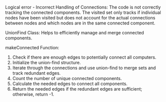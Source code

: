 Logical error - Incorrect Handling of Connections: The code is not correctly tracking the connected components. The visited set only tracks if individual nodes have been visited but does not account for the actual connections between nodes and which nodes are in the same connected component.

​UnionFind Class: Helps to efficiently manage and merge connected components.

makeConnected Function:
1. Check if there are enough edges to potentially connect all computers.
1. Initialize the union-find structure.
1. Iterate through the connections and use union-find to merge sets and track redundant edges.
1. Count the number of unique connected components.
1. Calculate the needed edges to connect all components.
1. Return the needed edges if the redundant edges are sufficient; otherwise, return -1.
